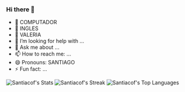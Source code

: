 ### Hi there 👋

- 🔭 COMPUTADOR 
- 🌱 INGLES 
- 👯 VALERIA 
- 🤔 I’m looking for help with ...
- 💬 Ask me about ...
- 📫 How to reach me: ...
- 😄 Pronouns: SANTIAGO 
- ⚡ Fun fact: ...

![Santiacof's Stats](https://github-readme-stats.vercel.app/api?username=Santiacof&theme=radical&show_icons=true&hide_border=true&count_private=true)
![Santiacof's Streak](https://github-readme-streak-stats.herokuapp.com/?user=Santiacof&theme=radical&hide_border=true)
![Santiacof's Top Languages](https://github-readme-stats.vercel.app/api/top-langs/?username=Santiacof&theme=radical&show_icons=true&hide_border=true&layout=compact)
